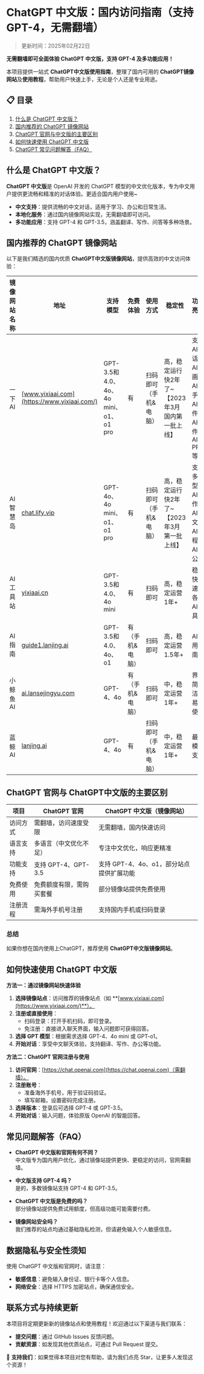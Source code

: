 # ChatGPT 中文版：国内访问指南（支持GPT-4，无需翻墙）

> 更新时间：2025年02月22日  

**无需翻墙即可全面体验 ChatGPT 中文版，支持 GPT-4 及多功能应用！**

本项目提供一站式 **ChatGPT中文版使用指南**，整理了国内可用的 **ChatGPT镜像网站**及**使用教程**，帮助用户快速上手，无论是个人还是专业用途。

## 📋 目录

1. [什么是 ChatGPT 中文版？](#什么是-chatgpt-中文版)
2. [国内推荐的 ChatGPT 镜像网站](#国内推荐的-ChatGPT-镜像网站)
3. [ChatGPT 官网与中文版的主要区别](#ChatGPT-官网与-ChatGPT中文版的主要区别)
4. [如何快速使用 ChatGPT 中文版](#如何快速使用-ChatGPT-中文版)
5. [ChatGPT 常见问题解答（FAQ）](#ChatGPT-常见问题解答（FAQ）)

## 什么是 ChatGPT 中文版？

**ChatGPT 中文版**是 OpenAI 开发的 ChatGPT 模型的中文优化版本，专为中文用户提供更流畅和精准的对话体验。更适合国内用户使用~

- **中文支持**：提供流畅的中文对话，适用于学习、办公和日常生活。
- **本地化服务**：通过国内镜像网站实现，无需翻墙即可访问。
- **多功能应用**：支持 GPT-4 和 GPT-3.5，涵盖翻译、写作、问答等多种场景。

## 国内推荐的 ChatGPT 镜像网站

以下是我们精选的国内优质 **ChatGPT中文版镜像网站**，提供高效的中文访问体验：

| 镜像网站名称         | 地址                             | 支持模型           | 免费体验 | 使用方式           | 稳定性  | 功能亮点                |
|--------------------|----------------------------------|--------------------|----------|--------------------|---------|-------------------------|
| 一下AI            | [www.yixiaai.com](https://www.yixiaai.com/) | GPT-3.5和4.0、4o、4o mini、o1、o1 pro      | 有       | 扫码即可（手机&电脑）       | 高，稳定运行快2年了~ 【2023年3月国内第一批上线】      | 支持 AI对话、AI绘画、AI助手、AI插件、AI文件、AI PPT等  |
| AI智慧岛          | [chat.lify.vip](https://chat.lify.vip/) | GPT-4o、4o mini、o1、o1 pro | 有       | 扫码即可（手机&电脑）       | 高，稳定运行快2年了~ 【2023年3月第一批上线】     | 支持多模型，AI写作、AI论文、AI编程、AI办公~  |
| AI工具站       | [yixiaai.cn](https://yixiaai.cn/) | GPT-3.5和4.0、4o mini           | 有       | 扫码即可      | 高，稳定运营1年+      | 稳定快速，各种AI工具~ |
| AI指南           | [guide1.lanjing.ai](https://guide1.lanjing.ai/) | GPT-3.5和4.0、4o、o1           | 有（手机&电脑）       | 扫码即可   | 高，稳定运营1.5年+      | AI使用指南            |
| 小鲸鱼AI        | [ai.lansejingyu.com](https://ai.lansejingyu.com/) | GPT-4、4o          | 有（手机&电脑）       | 扫码即可     | 中，稳定运营1年+      | 界面简洁，易于使用      |
| 蓝鲸AI            | [lanjing.ai](https://lanjing.ai/) | GPT-4、4o           | 有       | 扫码即可（手机&电脑）    | 中，稳定运营1年+      | 最新模型支持            |


## ChatGPT 官网与 ChatGPT中文版的主要区别

| 项目         | ChatGPT 官网                      | ChatGPT 中文版（镜像网站）         |
|-------------|---------------------------------|----------------------------------|
| 访问方式     | 需翻墙，访问速度受限               | 无需翻墙，国内快速访问              |
| 语言支持     | 多语言（中文优化不足）             | 专注中文优化，响应更精准             |
| 功能支持     | 支持 GPT-4、GPT-3.5              | 支持 GPT-4、4o、o1，部分站点提供扩展功能 |
| 免费使用     | 免费额度有限，需购买套餐            | 部分镜像站提供免费使用                |
| 注册流程     | 需海外手机号注册                   | 支持国内手机或扫码登录            |

### 总结

如果你想在国内使用上ChatGPT，推荐使用 **ChatGPT中文版镜像网站**。

## 如何快速使用 ChatGPT 中文版

**方法一：通过镜像网站快速体验**

1. **选择镜像站点**：访问推荐的镜像站点（如 **[www.yixiaai.com](https://www.yixiaai.com/)**）。
2. **注册或直接使用**：
   - 扫码登录：打开手机扫码，即可登录。
   - 免注册：直接进入聊天界面，输入问题即可获得回答。
3. **选择 GPT 模型**：根据需求选择 GPT-4、4o mini 或 GPT-o1。
4. **开始对话**：享受中文聊天体验，支持翻译、写作、办公等功能。

**方法二：ChatGPT 官网注册与使用**

1. **访问官网**：[https://chat.openai.com](https://chat.openai.com)（需翻墙）。
2. **注册账号**：
   - 准备海外手机号，用于验证码验证。
   - 填写邮箱，设置密码完成注册。
3. **选择版本**：登录后可选择 GPT-4 或 GPT-3.5。
4. **开始对话**：输入问题，体验原版 OpenAI 的智能回答。

## 常见问题解答（FAQ）

- **ChatGPT 中文版和官网有何不同？**  
  中文版专为国内用户优化，通过镜像站提供更快、更稳定的访问，官网需翻墙。

- **中文版支持 GPT-4 吗？**  
  是的，多数镜像站支持 GPT-4 和 GPT-3.5。

- **ChatGPT 中文版是免费的吗？**  
  部分镜像站提供免费试用额度，但高级功能可能需要付费。

- **镜像网站安全吗？**  
  我们推荐的站点均通过基础隐私检测，但请避免输入个人敏感信息。

## 数据隐私与安全性须知

使用 ChatGPT 中文版和官网时，请注意：

- **敏感信息**：避免输入身份证、银行卡等个人信息。
- **网络安全**：选择 HTTPS 加密站点，确保通信安全。

## 联系方式与持续更新

本项目将定期更新新的镜像站点和使用教程！欢迎通过以下渠道与我们联系：

- **提交问题**：通过 GitHub Issues 反馈问题。
- **贡献资源**：如发现其他优质站点，可通过 Pull Request 提交。

🌟 **支持我们**：如果觉得本项目对您有帮助，请为我们点亮 Star，让更多人发现这个资源！
